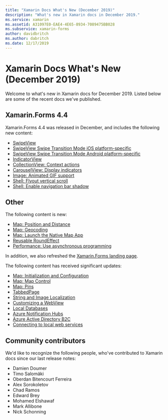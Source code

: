 ```yaml
---
title: "Xamarin Docs What's New (December 2019)"
description: "What's new in Xamarin docs in December 2019."
ms.service: xamarin
ms.assetid: A31097E0-EAE4-4E65-8934-7089475BB028
ms.subservice: xamarin-forms
author: davidbritch
ms.author: dabritch
ms.date: 12/17/2019
---
```


# Xamarin Docs What's New (December 2019)

Welcome to what's new in Xamarin docs for December 2019. Listed below are some of the recent docs we've published.

## Xamarin.Forms 4.4

Xamarin.Forms 4.4 was released in December, and includes the following new content:

- [SwipeView](~/xamarin-forms/user-interface/swipeview.md)
- [SwipeView Swipe Transition Mode iOS platform-specific](~/xamarin-forms/platform/ios/swipeview-swipetransitionmode.md)
- [SwipeView Swipe Transition Mode Android platform-specific](~/xamarin-forms/platform/android/swipeview-swipetransitionmode.md)
- [IndicatorView](~/xamarin-forms/user-interface/indicatorview.md)
- [CollectionView: Context actions](~/xamarin-forms/user-interface/collectionview/populate-data.md#context-menus)
- [CarouselView: Display indicators](~/xamarin-forms/user-interface/carouselview/populate-data.md#display-indicators)
- [Image: Animated GIF support](~/xamarin-forms/user-interface/images.md#animated-gifs)
- [Shell: Flyout vertical scroll](~/xamarin-forms/app-fundamentals/shell/flyout.md#flyout-vertical-scroll)
- [Shell: Enable navigation bar shadow](~/xamarin-forms/app-fundamentals/shell/pages.md#enable-navigation-bar-shadow)

## Other

The following content is new:

- [Map: Position and Distance](~/xamarin-forms/user-interface/map/position-distance.md)
- [Map: Geocoding](~/xamarin-forms/user-interface/map/geocoder.md)
- [Map: Launch the Native Map App](~/xamarin-forms/user-interface/map/native-map-app.md)
- [Reusable RoundEffect](~/xamarin-forms/app-fundamentals/effects/reusable-roundeffect.md)
- [Performance: Use asynchronous programming](~/xamarin-forms/deploy-test/performance.md#use-asynchronous-programming)

In addition, we also refreshed the [Xamarin.Forms landing page](~/xamarin-forms/index.yml).

The following content has received significant updates:

- [Map: Initialization and Configuration](~/xamarin-forms/user-interface/map/setup.md)
- [Map: Map Control](~/xamarin-forms/user-interface/map/map.md)
- [Map: Pins](~/xamarin-forms/user-interface/map/pins.md)
- [TabbedPage](~/xamarin-forms/app-fundamentals/navigation/tabbed-page.md)
- [String and Image Localization](~/xamarin-forms/app-fundamentals/localization/text.md)
- [Customizing a WebView](~/xamarin-forms/app-fundamentals/custom-renderer/hybridwebview.md)
- [Local Databases](~/xamarin-forms/data-cloud/data/databases.md)
- [Azure Notification Hubs](~/xamarin-forms/data-cloud/azure-services/azure-notification-hub.md)
- [Azure Active Directory B2C](~/xamarin-forms/data-cloud/authentication/azure-ad-b2c.md)
- [Connecting to local web services](~/cross-platform/deploy-test/connect-to-local-web-services.md)

## Community contributors

We'd like to recognize the following people, who've contributed to Xamarin docs since our last release notes:

- Damien Doumer
- Timo Salomäki
- Oberdan Bitencourt Ferreira
- Alex Sorokoletov
- Chad Ramos
- Edward Brey
- Mohamed Elshawaf
- Mark Allibone
- Nick Schonning
